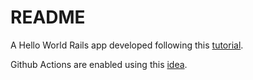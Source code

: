 # README

A Hello World Rails app developed following this [tutorial](https://www.digitalocean.com/community/tutorials/build-a-restful-json-api-with-rails-5-part-one).

Github Actions are enabled using this [idea](https://boringrails.com/articles/building-a-rails-ci-pipeline-with-github-actions/).
